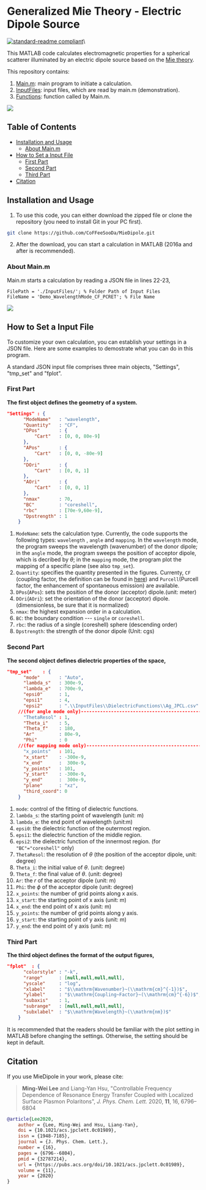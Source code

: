 # Generalized Mie Theory - Electric Dipole Source

[![standard-readme compliant](https://img.shields.io/badge/readme%20style-standard-brightgreen.svg?style=flat-square)](https://github.com/RichardLitt/standard-readme)\

This MATLAB code calculates electromagnetic properties for a spherical scatterer illuminated by an electric dipole source based on the [Mie theory](https://en.wikipedia.org/wiki/Mie_scattering).

This repository contains:

1. [Main.m](https://github.com/CoFFeeSooDa/MieDipole/blob/main/Main.m): main program to initiate a calculation.
2. [InputFiles](https://github.com/CoFFeeSooDa/MieDipole/tree/main/InputFiles): input files, which are read by main.m (demonstration).
3. [Functions](https://github.com/CoFFeeSooDa/MieDipole/tree/main/Functions): function called by Main.m.


![](https://i.imgur.com/V6hKZPp.png)


## Table of Contents

- [Installation and Usage](#Installation-and-Usage)
	- [About Main.m](#About-Main.m)
- [How to Set a Input File](#How-to-Set-a-Input-File)
	- [First Part](#First-Part)
	- [Second Part](#Second-Part)
	- [Third Part](#Third-Part)
- [Citation](#Citation)


## Installation and Usage

1. To use this code, you can either download the zipped file or clone the repository (you need to install Git in your PC first).
```sh
git clone https://github.com/CoFFeeSooDa/MieDipole.git
```
2. After the download, you can start a calculation in MATLAB (2016a and after is recommended).


### About Main.m
Main.m starts a calculation by reading a JSON file in lines 22-23,
```
FilePath = './InputFiles/'; % Folder Path of Input Files
FileName = 'Demo_WavelengthMode_CF_PCRET'; % File Name
```
![](https://i.imgur.com/ogu2RwZ.png)



##  How to Set a Input File

To customize your own calculation, you can establish your settings in a JSON file. Here are some examples to demostrate what you can do in this program.

A standard JSON input file comprises three main objects, "Settings", "tmp_set" and "fplot".

### **First Part**
**The first object defines the geometry of a system.**
```json
"Settings" : {
	  "ModeName"   : "wavelength",  
	  "Quantity"   : "CF",          
	  "DPos"	   : {
		  "Cart"   : [0, 0, 80e-9]
	  },
	  "APos"	   : {
		  "Cart"   : [0, 0, -80e-9]
	  },
	  "DOri"	   : {
		  "Cart"   : [0, 0, 1]
	  },
	  "AOri"	   : {
		  "Cart"   : [0, 0, 1]
	  },
	  "nmax"	   : 70,
	  "BC"		   : "coreshell",
	  "rbc"		   : [70e-9,60e-9],
	  "Dpstrength" : 1
    }
```
1. ```ModeName```: sets the calculation type.
Currently, the code supports the following types: ```wavelength``` , ```angle``` and ```mapping```. In the ```wavelength``` mode, the program sweeps the wavelength (wavenumber) of the donor dipole; in the ```angle``` mode, the program sweeps the position of acceptor dipole, which is decribed by $\theta$; in the ```mapping``` mode, the program plot the mapping of a specific plane (see also ```tmp_set```).
2. ```Quantity```: specifies the quantity presented in the figures. 
Currenty, ```CF``` (coupling factor, the definition can be found in [here](https://pubs.acs.org/doi/full/10.1021/acs.jpclett.0c01989)) and ```Purcell```(Purcell factor, the enhancement of spontaneous emission) are available.
3. ```DPos```(```APos```): sets the position of the donor (acceptor) dipole.(unit: meter)
4. ```DOri```(```AOri```): set the orientation of the donor (acceptor) dipole. (dimensionless, be sure that it is normalized)
5. ```nmax```: the highest expansion order in a calculation.
6. ```BC```: the boundary condition --- ```single``` or ```coreshell```.
7. ```rbc```: the radius of a single (coreshell) sphere (descending order)
8. ```Dpstrength```: the strength of the donor dipole (Unit: cgs)

### **Second Part**
**The second object defines dielectric properties of the space,**
```json
"tmp_set"	 : {
	  "mode"       : "Auto",
	  "lambda_s"   : 300e-9,
	  "lambda_e"   : 700e-9,
	  "epsi0"      : 1,
	  "epsi1"      : 4,
	  "epsi2"      : ".\\InputFiles\\DielectricFunctions\\Ag_JPCL.csv"
    //(for angle mode only)-----------------------------------------------
      "ThetaResol" : 1,
	  "Theta_i"    : 5,
	  "Theta_f"    : 180,
	  "Ar"         : 80e-9,
	  "Phi"        : 0
    //(for mapping mode only)---------------------------------------------
      "x_points"   : 101,
	  "x_start"    : -300e-9,
	  "x_end"      :  300e-9,
	  "y_points"   : 101,
	  "y_start"    : -300e-9,
	  "y_end"      :  300e-9,
	  "plane"      : "xz",
	  "third_coord": 0
    }
```
1. ```mode```: control of the fitting of dielectric functions.
2. ```lambda_s```: the starting point of wavelength (unit: m)
3. ```lambda_e```: the end point of wavelength (unit:m)
4. ```epsi0```: the dielectric function of the outermost region.
5. ```epsi1```: the dielectric function of the middle region.
6. ```epsi2```: the dielectric function of the innermost region. (for ```"BC"="coreshell"``` only)
7. ```ThetaResol```: the resolution of $\theta$ (the position of the acceptor dipole, unit: degree)
8. ```Theta_i```: the initial value of $\theta$. (unit: degree)
9. ```Theta_f```: the final value of $\theta$. (unit: degree)
10. ```Ar```: the $r$ of the acceptor dipole (unit: m)
11. ```Phi```: the $\phi$ of the acceptor dipole (unit: degree)
12. ```x_points```: the number of grid points along x axis.
13. ```x_start```: the starting point of x axis (unit: m)
14. ```x_end```: the end point of x axis (unit: m)
15. ```y_points```: the number of grid points along y axis.
16. ```y_start```: the starting point of y axis (unit: m)
17. ```y_end```: the end point of y axis (unit: m)


### **Third Part**
**The third object defines the format of the output figures,**
```json
"fplot"	 : {
	  "colorstyle" : "-k",
	  "range" 	   : [null,null,null,null],
	  "yscale"     : "log",
	  "xlabel"	   : "$\\mathrm{Wavenumber}~(\\mathrm{cm}^{-1})$",
	  "ylabel"	   : "$\\mathrm{Coupling~Factor}~(\\mathrm{cm}^{-6})$",
	  "subaxis"    : 1,
	  "subrange"   : [null,null,null,null],
	  "subxlabel"  : "$\\mathrm{Wavelength}~(\\mathrm{nm})$"
    }	  
```
It is recommended that the readers should be familiar with the plot setting in MATLAB before changing the settings. Otherwise, the setting should be kept in default.


## Citation
If you use MieDipole in your work, please cite:

> **Ming-Wei Lee** and Liang-Yan Hsu,
> "Controllable Frequency Dependence of Resonance Energy Transfer Coupled with Localized Surface Plasmon Polaritons",
> *J. Phys. Chem. Lett.* 2020, **11**, 16, 6796–6804


```bib
@article{Lee2020,
    author = {Lee, Ming-Wei and Hsu, Liang-Yan},
    doi = {10.1021/acs.jpclett.0c01989},
    issn = {1948-7185},
    journal = {J. Phys. Chem. Lett.},
    number = {16},
    pages = {6796--6804},
    pmid = {32787214},
    url = {https://pubs.acs.org/doi/10.1021/acs.jpclett.0c01989},
    volume = {11},
    year = {2020}
}
```


